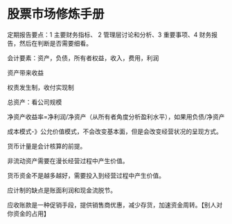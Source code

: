 # 股票市场修炼手册

定期报告要点：1 主要财务指标、 2 管理层讨论和分析、3 重要事项、4 财务报告，然后在判断是否需要细看。

会计要素：资产，负债，所有者权益，收入，费用，利润

资产带来收益

权责发生制，收付实现制

总资产：看公司规模

净资产收益率=净利润/净资产（从所有者角度分析盈利水平），如果用负债/净资产

成本模式-》公允价值模式，不会改变基本面，但是会改变经营状况的呈现方式。

货币计量是会计核算的前提。

非流动资产需要在漫长经营过程中产生价值。

货币资金不是越多越好，需要投入到经营过程中产生价值。

应计制的缺点是账面利润和现金流脱节。

应收账款是一种促销手段，提供销售商优惠，减少存货，加速资金周转。【别人对你资金的占用】



